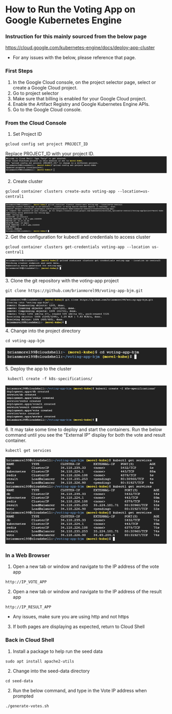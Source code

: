 # How to Run the Voting App on Google Kubernetes Engine

### Instruction for this mainly sourced from the below page

https://cloud.google.com/kubernetes-engine/docs/deploy-app-cluster

* For any issues with the below, please reference that page.

### First Steps

1. In the Google Cloud console, on the project selector page, select or create a Google Cloud project.
2. Go to project selector
3. Make sure that billing is enabled for your Google Cloud project.
4. Enable the Artifact Registry and Google Kubernetes Engine APIs.
5. Go to the Google Cloud console.

### From the Cloud Console
1. Set Project ID
```
gcloud config set project PROJECT_ID
```
Replace PROJECT_ID with your project ID.
![](/docs/images/cloud-1.png)

2. Create cluster
```
gcloud container clusters create-auto voting-app --location=us-central1
```
![](/docs/images/cloud-2.png)
2. Get the configuration for kubectl and credentials to access cluster
```
gcloud container clusters get-credentials voting-app --location us-central1
```
![](/docs/images/cloud-3.png)
3. Clone the git repository with the voting-app project
```
git clone https://github.com/brianmorel99/voting-app-bjm.git
```
![](/docs/images/cloud-4.png)
4. Change into the project directory
```
cd voting-app-bjm
```
![](/docs/images/cloud-5.png)
5. Deploy the app to the cluster
```
 kubectl create -f k8s-specifications/
```
![](/docs/images/cloud-6.png)
6. It may take some time to deploy and start the containers.  Run the below command until you see the "External IP" display for both the vote and result container.
```
kubectl get services
```
![](/docs/images/cloud-7.png)

### In a Web Browser
1. Open a new tab or window and navigate to the IP address of the vote app
```
http://IP_VOTE_APP
```
2. Open a new tab or window and navigate to the IP address of the result app
```
http://IP_RESULT_APP
```
* Any issues, make sure you are using http and not https
3. If both pages are displaying as expected, return to Cloud Shell

### Back in Cloud Shell
1. Install a package to help run the seed data
```
sudo apt install apache2-utils
```
2. Change into the seed-data directory
```
cd seed-data
```
2. Run the below command, and type in the Vote IP address when prompted
```
./generate-votes.sh
```



